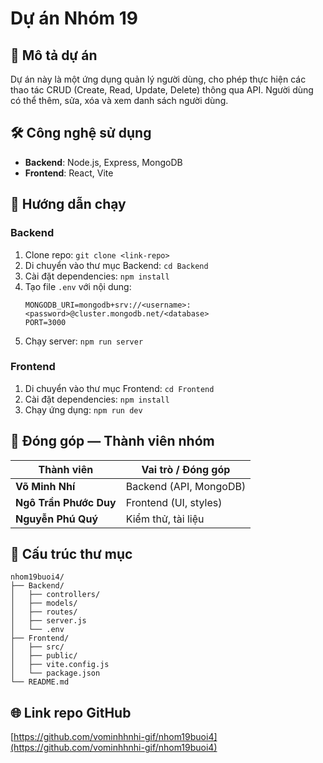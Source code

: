 # Dự án Nhóm 19

## 📖 Mô tả dự án
Dự án này là một ứng dụng quản lý người dùng, cho phép thực hiện các thao tác CRUD (Create, Read, Update, Delete) thông qua API. Người dùng có thể thêm, sửa, xóa và xem danh sách người dùng.

## 🛠️ Công nghệ sử dụng
- **Backend**: Node.js, Express, MongoDB
- **Frontend**: React, Vite

## 🚀 Hướng dẫn chạy
### Backend
1. Clone repo: `git clone <link-repo>`
2. Di chuyển vào thư mục Backend: `cd Backend`
3. Cài đặt dependencies: `npm install`
4. Tạo file `.env` với nội dung:
   ```env
   MONGODB_URI=mongodb+srv://<username>:<password>@cluster.mongodb.net/<database>
   PORT=3000
   ```
5. Chạy server: `npm run server`

### Frontend
1. Di chuyển vào thư mục Frontend: `cd Frontend`
2. Cài đặt dependencies: `npm install`
3. Chạy ứng dụng: `npm run dev`

## 👥 Đóng góp — Thành viên nhóm
| Thành viên | Vai trò / Đóng góp |
|-------------|--------------------|
| **Võ Minh Nhí** | Backend (API, MongoDB) |
| **Ngô Trần Phước Duy** | Frontend (UI, styles) |
| **Nguyễn Phú Quý** | Kiểm thử, tài liệu |

## 📂 Cấu trúc thư mục
```
nhom19buoi4/
├── Backend/
│   ├── controllers/
│   ├── models/
│   ├── routes/
│   ├── server.js
│   └── .env
├── Frontend/
│   ├── src/
│   ├── public/
│   ├── vite.config.js
│   └── package.json
└── README.md
```

## 🌐 Link repo GitHub
[https://github.com/vominhhnhi-gif/nhom19buoi4](https://github.com/vominhhnhi-gif/nhom19buoi4)


